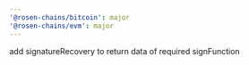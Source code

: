 ```yaml
---
'@rosen-chains/bitcoin': major
'@rosen-chains/evm': major
---
```


add signatureRecovery to return data of required signFunction
